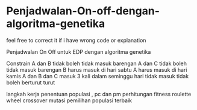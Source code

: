 # Penjadwalan-On-off-dengan-algoritma-genetika

feel free to correct it if i have wrong code or explanation

Penjadwalan On Off untuk EDP dengan algoritma genetika

Constrain 
A dan B tidak boleh tidak masuk barengan
A dan C tidak boleh tidak masuk barengan
B harus masuk di hari sabtu
A harus masuk di hari kamis
A dan B dan C masuk 3 kali dalam seminggu
hari tidak masuk tidak boleh berturut turut

langkah kerja
penentuan populasi , pc dan pm
perhitungan fitness
roulette wheel
crossover
mutasi
pemilihan populasi terbaik
